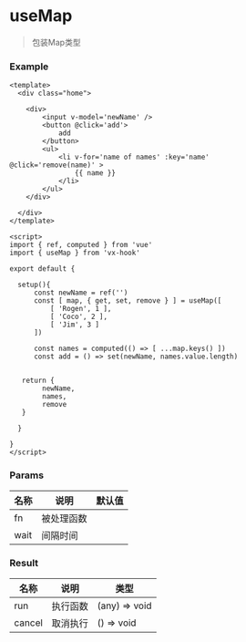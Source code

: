 # useMap

> 包装Map类型



### Example

```vue
<template>
  <div class="home">

    <div>
        <input v-model='newName' />
        <button @click='add'>
            add
    	</button>
     	<ul>
        	<li v-for='name of names' :key='name' @click='remove(name)' > 
                {{ name }} 	
    		</li>    
    	</ul>
    </div>
    
  </div>
</template>

<script>
import { ref, computed } from 'vue'
import { useMap } from 'vx-hook'

export default {

  setup(){
      const newName = ref('')
      const [ map, { get, set, remove } ] = useMap([
          [ 'Rogen', 1 ],  
          [ 'Coco', 2 ],
          [ 'Jim', 3 ]
      ])
     	
      const names = computed(() => [ ...map.keys() ])
      const add = () => set(newName, names.value.length)
     
      
   return {
       	newName,
		names,
       	remove
   }

  }

}
</script>

```





### Params

| 名称 | 说明       | 默认值 |
| ---- | ---------- | ------ |
| fn   | 被处理函数 |        |
| wait | 间隔时间   |        |



### Result

| 名称   | 说明     | 类型          |
| ------ | -------- | ------------- |
| run    | 执行函数 | (any) => void |
| cancel | 取消执行 | () => void    |



